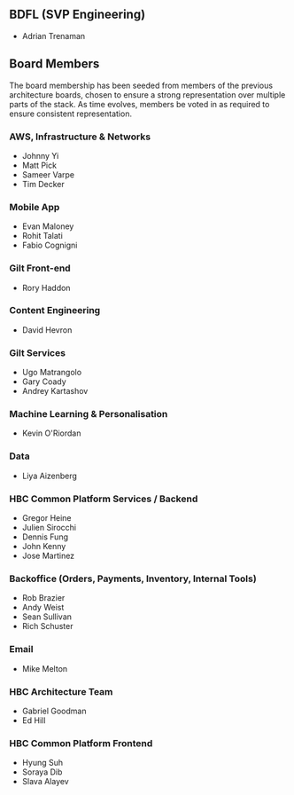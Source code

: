 
## BDFL (SVP Engineering)
* Adrian Trenaman

## Board Members
The board membership has been seeded from members of the previous architecture boards, chosen
to ensure a strong representation over multiple parts of the stack. As time evolves, members
be voted in as required to ensure consistent representation.

### AWS, Infrastructure & Networks
* Johnny Yi
* Matt Pick
* Sameer Varpe
* Tim Decker

### Mobile App
* Evan Maloney
* Rohit Talati
* Fabio Cognigni

### Gilt Front-end
* Rory Haddon

### Content Engineering
* David Hevron

### Gilt Services
* Ugo Matrangolo
* Gary Coady
* Andrey Kartashov

### Machine Learning & Personalisation
* Kevin O'Riordan

### Data
* Liya Aizenberg

### HBC Common Platform Services / Backend
* Gregor Heine
* Julien Sirocchi
* Dennis Fung
* John Kenny
* Jose Martinez

### Backoffice (Orders, Payments, Inventory, Internal Tools)
* Rob Brazier
* Andy Weist
* Sean Sullivan
* Rich Schuster

### Email
* Mike Melton

### HBC Architecture Team
* Gabriel Goodman
* Ed Hill

### HBC Common Platform Frontend
* Hyung Suh
* Soraya Dib
* Slava Alayev
